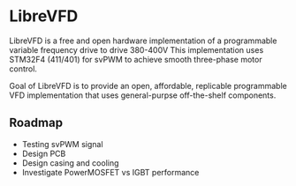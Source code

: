 # LibreVFD
LibreVFD is a free and open hardware implementation of a programmable variable frequency drive to drive 380-400V
This implementation uses STM32F4 (411/401) for svPWM to achieve smooth three-phase motor control.

Goal of LibreVFD is to provide an open, affordable, replicable programmable VFD implementation that uses general-purpse off-the-shelf components.

## Roadmap
- Testing svPWM signal
- Design PCB
- Design casing and cooling
- Investigate PowerMOSFET vs IGBT performance
